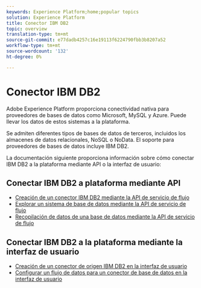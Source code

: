 ```yaml
---
keywords: Experience Platform;home;popular topics
solution: Experience Platform
title: Conector IBM DB2
topic: overview
translation-type: tm+mt
source-git-commit: e77dadb4257c16e19113f6224790fbb3b8207a52
workflow-type: tm+mt
source-wordcount: '132'
ht-degree: 0%

---
```



# Conector IBM DB2

Adobe Experience Platform proporciona conectividad nativa para proveedores de bases de datos como Microsoft, MySQL y Azure. Puede llevar los datos de estos sistemas a la plataforma.

Se admiten diferentes tipos de bases de datos de terceros, incluidos los almacenes de datos relacionales, NoSQL o NoData. El soporte para proveedores de bases de datos incluye IBM DB2.

La documentación siguiente proporciona información sobre cómo conectar IBM DB2 a la plataforma mediante API o la interfaz de usuario:

## Conectar IBM DB2 a plataforma mediante API

- [Creación de un conector IBM DB2 mediante la API de servicio de flujo](../../tutorials/api/create/databases/ibm-db2.md)
- [Explorar un sistema de base de datos mediante la API de servicio de flujo](../../tutorials/api/explore/database-nosql.md)
- [Recopilación de datos de una base de datos mediante la API de servicio de flujo](../../tutorials/api/collect/database-nosql.md)

## Conectar IBM DB2 a la plataforma mediante la interfaz de usuario

- [Creación de un conector de origen IBM DB2 en la interfaz de usuario](../../tutorials/ui/create/databases/ibm-db2.md)
- [Configurar un flujo de datos para un conector de base de datos en la interfaz de usuario](../../tutorials/ui/dataflow/databases.md)